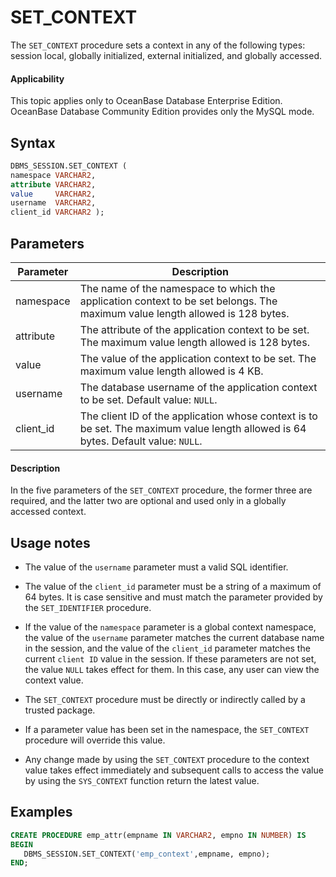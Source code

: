 # SET_CONTEXT

The `SET_CONTEXT` procedure sets a context in any of the following types: session local, globally initialized, external initialized, and globally accessed.

<main id="notice" >
    <h4>Applicability</h4>
    <p>This topic applies only to OceanBase Database Enterprise Edition. OceanBase Database Community Edition provides only the MySQL mode. </p>
  </main>

## Syntax

```sql
DBMS_SESSION.SET_CONTEXT (
namespace VARCHAR2,
attribute VARCHAR2,
value     VARCHAR2,
username  VARCHAR2,
client_id VARCHAR2 );
```

## Parameters

| Parameter | Description |
|-----------|-------------------------------------------------------|
| namespace | The name of the namespace to which the application context to be set belongs. The maximum value length allowed is 128 bytes.  |
| attribute | The attribute of the application context to be set. The maximum value length allowed is 128 bytes.  |
| value | The value of the application context to be set. The maximum value length allowed is 4 KB.  |
| username | The database username of the application context to be set. Default value: `NULL`.  |
| client_id | The client ID of the application whose context is to be set. The maximum value length allowed is 64 bytes. Default value: `NULL`. |


<main id="notice" type='explain'>
    <h4>Description</h4>
    <p>In the five parameters of the <code>SET_CONTEXT</code> procedure, the former three are required, and the latter two are optional and used only in a globally accessed context. </p>
  </main>

## Usage notes

* The value of the `username` parameter must a valid SQL identifier.

* The value of the `client_id` parameter must be a string of a maximum of 64 bytes. It is case sensitive and must match the parameter provided by the `SET_IDENTIFIER` procedure.

* If the value of the `namespace` parameter is a global context namespace, the value of the `username` parameter matches the current database name in the session, and the value of the `client_id` parameter matches the current `client ID` value in the session. If these parameters are not set, the value `NULL` takes effect for them. In this case, any user can view the context value.

* The `SET_CONTEXT` procedure must be directly or indirectly called by a trusted package.

* If a parameter value has been set in the namespace, the `SET_CONTEXT` procedure will override this value.

* Any change made by using the `SET_CONTEXT` procedure to the context value takes effect immediately and subsequent calls to access the value by using the `SYS_CONTEXT` function return the latest value.


## Examples

```sql
CREATE PROCEDURE emp_attr(empname IN VARCHAR2, empno IN NUMBER) IS
BEGIN
   DBMS_SESSION.SET_CONTEXT('emp_context',empname, empno);
END;
```
